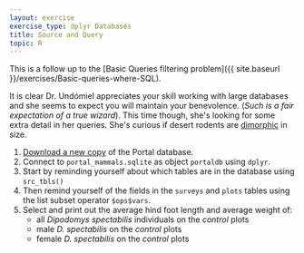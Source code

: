 ```yaml
---
layout: exercise
exercise_type: dplyr Databases
title: Source and Query
topic: R
---
```


This is a follow up to the [Basic Queries filtering problem]({{ site.baseurl }}/exercises/Basic-queries-where-SQL).

It is clear Dr. Undómiel appreciates your skill working with large databases and 
she seems to expect you will maintain your benevolence. (*Such is a fair 
expectation of a true wizard*). This time though, she's looking for some extra 
detail in her queries. She's curious if desert rodents are [dimorphic](https://en.wikipedia.org/wiki/Sexual_dimorphism) in size.

1. [Download a new copy](https://ndownloader.figshare.com/files/2292171) of the 
   Portal database. 
2. Connect to `portal_mammals.sqlite` as object `portaldb` using `dplyr`.
3. Start by reminding yourself about which tables are in the database using
   `src_tbls()`
4. Then remind yourself of the fields in the `surveys` and `plots` tables using
   the list subset operator `$ops$vars`.
5. Select and print out the average hind foot length and average weight of:
    - all *Dipodomys spectabilis* individuals on the *control* plots
    - male *D. spectabilis* on the *control* plots
    - female *D. spectabilis* on the *control* plots
